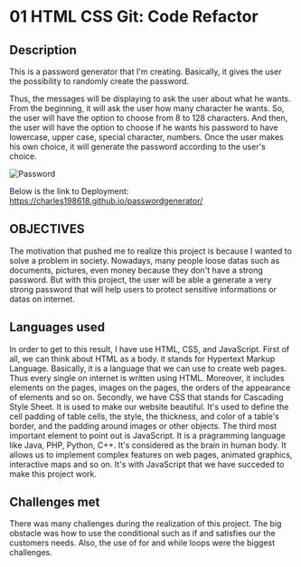 # 01 HTML CSS Git: Code Refactor

## Description 

This is a password generator that I'm creating. Basically, it gives the user the possibility to randomly create the password.

Thus, the messages will be displaying to ask the user about what he wants. From the beginning, it will ask the user how many character he wants. So, the user will have the option to choose from 8 to 128 characters. And then,  the user will have the option to choose if he wants his password to have lowercase, upper case, special character, numbers. Once the user makes his own choice, it will generate the password according to the user's choice. 

![Password](./03-password-generator.png)

Below is the link to Deployment:
https://charles198618.github.io/passwordgenerator/

## OBJECTIVES

The motivation that pushed me to realize this project is because I wanted to solve a problem in society. Nowadays, many people loose datas such as documents, pictures, even money because they don't have a strong password. But with this project, the user will be able a generate a very strong password that will help users to protect  sensitive informations or datas on internet.


## Languages used

In order to get to this result, I have use HTML, CSS, and JavaScript. First of all, we can think about HTML as a body. it stands for Hypertext Markup Language. Basically, it is a language that we can use to create web pages. Thus every single on internet is written using HTML. Moreover, it includes elements on the pages, images on the pages, the orders of the appearance of elements and so on. Secondly, we have CSS that stands for Cascading Style Sheet. It is used to make our website beautiful. It's used to define the cell padding of table cells, the style, the thickness, and color of a table's border, and the padding around images or other objects. The third most important element to point out is JavaScript. It is a pragramming language like Java, PHP, Python, C++. It's considered as the brain in human body. It allows us to implement complex features on web pages, animated graphics, interactive maps and so on.  It's with JavaScript that we have succeded to make this project work.   

## Challenges met

There was many challenges during the realization of this project. The big obstacle was how to use the conditional such as if and satisfies our the customers needs. Also, the use of for and while loops were the biggest challenges.
